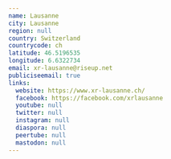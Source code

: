 ```yaml
---
name: Lausanne
city: Lausanne
region: null
country: Switzerland
countrycode: ch
latitude: 46.5196535
longitude: 6.6322734
email: xr-lausanne@riseup.net
publiciseemail: true
links:
  website: https://www.xr-lausanne.ch/
  facebook: https://facebook.com/xrlausanne
  youtube: null
  twitter: null
  instagram: null
  diaspora: null
  peertube: null
  mastodon: null
---
```

